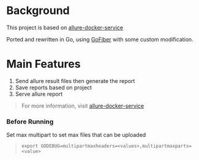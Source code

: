 # Background
This project is based on [allure-docker-service](https://github.com/fescobar/allure-docker-service)

Ported and rewritten in Go, using [GoFiber](https://gofiber.io/) with some custom modification.

# Main Features
1. Send allure result files then generate the report
2. Save reports based on project
3. Serve allure report
> For more information, visit [allure-docker-service](https://github.com/fescobar/allure-docker-service)

### Before Running
Set max multipart to set max files that can be uploaded
> ```export GODEBUG=multipartmaxheaders=<values>,multipartmaxparts=<value>```

